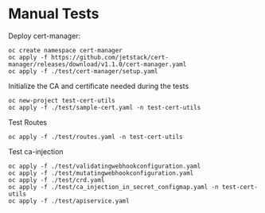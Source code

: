 # Manual Tests

Deploy cert-manager:

```shell
oc create namespace cert-manager
oc apply -f https://github.com/jetstack/cert-manager/releases/download/v1.1.0/cert-manager.yaml
oc apply -f ./test/cert-manager/setup.yaml
```

Initialize the CA and certificate needed during the tests

```shell
oc new-project test-cert-utils
oc apply -f ./test/sample-cert.yaml -n test-cert-utils
```

Test Routes

```shell
oc apply -f ./test/routes.yaml -n test-cert-utils
```

Test ca-injection

```shell
oc apply -f ./test/validatingwebhookconfiguration.yaml
oc apply -f ./test/mutatingwebhookconfiguration.yaml
oc apply -f ./test/crd.yaml
oc apply -f ./test/ca_injection_in_secret_configmap.yaml -n test-cert-utils
oc apply -f ./test/apiservice.yaml
```

